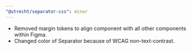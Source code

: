 ```yaml
---
"@utrecht/separator-css": minor
---
```


- Removed margin tokens to align component with all other components within Figma.
- Changed color of Separator because of WCAG non-text-contrast.
